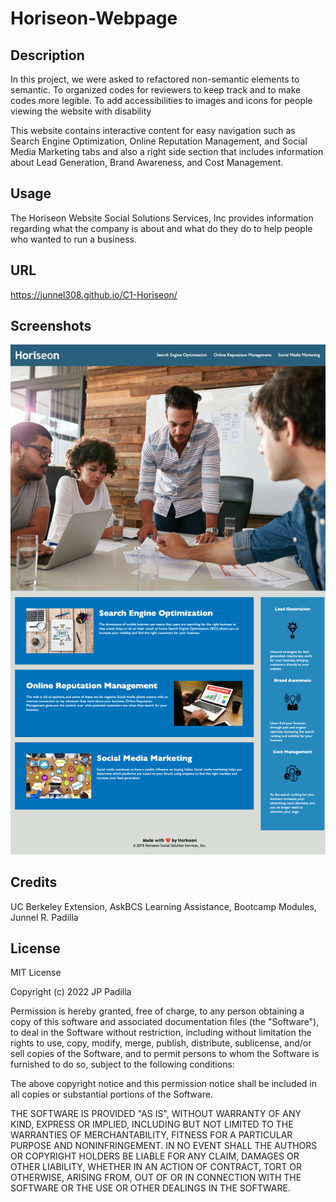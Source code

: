 # Horiseon-Webpage

## Description

In this project, we were asked to refactored non-semantic elements to semantic.
To organized codes for reviewers to keep track and to make codes more legible.
To add accessibilities to images and icons for people viewing the website with disability

This website contains interactive content for easy navigation such as 
Search Engine Optimization, Online Reputation Management, and Social Media Marketing tabs
and also a right side section that includes information about
Lead Generation, Brand Awareness, and Cost Management. 

## Usage

The Horiseon Website Social Solutions Services, Inc provides information regarding 
what the company is about and what do they do to help people who wanted to run a business.

## URL

https://junnel308.github.io/C1-Horiseon/

## Screenshots

<img src="./assets/images/Horiseon-Webpage.png" />

## Credits

UC Berkeley Extension, AskBCS Learning Assistance, Bootcamp Modules, Junnel R. Padilla

## License

MIT License

Copyright (c) 2022 JP Padilla

Permission is hereby granted, free of charge, to any person obtaining a copy
of this software and associated documentation files (the "Software"), to deal
in the Software without restriction, including without limitation the rights
to use, copy, modify, merge, publish, distribute, sublicense, and/or sell
copies of the Software, and to permit persons to whom the Software is
furnished to do so, subject to the following conditions:

The above copyright notice and this permission notice shall be included in all
copies or substantial portions of the Software.

THE SOFTWARE IS PROVIDED "AS IS", WITHOUT WARRANTY OF ANY KIND, EXPRESS OR
IMPLIED, INCLUDING BUT NOT LIMITED TO THE WARRANTIES OF MERCHANTABILITY,
FITNESS FOR A PARTICULAR PURPOSE AND NONINFRINGEMENT. IN NO EVENT SHALL THE
AUTHORS OR COPYRIGHT HOLDERS BE LIABLE FOR ANY CLAIM, DAMAGES OR OTHER
LIABILITY, WHETHER IN AN ACTION OF CONTRACT, TORT OR OTHERWISE, ARISING FROM,
OUT OF OR IN CONNECTION WITH THE SOFTWARE OR THE USE OR OTHER DEALINGS IN THE
SOFTWARE.